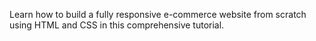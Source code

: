 
Learn how to build a fully responsive e-commerce website from scratch using HTML and CSS in this comprehensive tutorial. 

